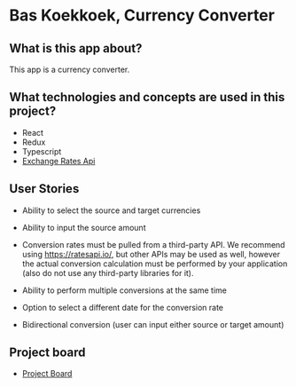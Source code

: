 # Bas Koekkoek, Currency Converter

## What is this app about?

This app is a currency converter.

## What technologies and concepts are used in this project?

- React
- Redux
- Typescript
- [Exchange Rates Api](https://exchangeratesapi.io/)

## User Stories

- Ability to select the source and target currencies
- Ability to input the source amount
- Conversion rates must be pulled from a third-party API. We recommend using https://ratesapi.io/, but other APIs may be used as well, however the actual conversion calculation must be performed by your application (also do not use any third-party libraries for it).

- Ability to perform multiple conversions at the same time
- Option to select a different date for the conversion rate
- Bidirectional conversion (user can input either source or target amount)

## Project board

- [Project Board](https://github.com/users/Baskoekkoek1/projects/5)
